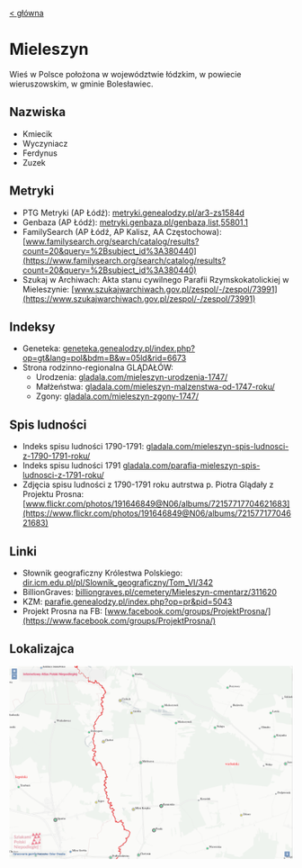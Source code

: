 [< główna](../README.md)
# Mieleszyn
Wieś w Polsce położona w województwie łódzkim, w powiecie wieruszowskim, w gminie Bolesławiec.

## Nazwiska
+ Kmiecik
+ Wyczyniacz
+ Ferdynus
+ Zuzek

## Metryki
+ PTG Metryki (AP Łódź): [metryki.genealodzy.pl/ar3-zs1584d](https://metryki.genealodzy.pl/ar3-zs1584d)
+ Genbaza (AP Łódź): [metryki.genbaza.pl/genbaza,list,55801,1](https://metryki.genbaza.pl/genbaza,list,55801,1)
+ FamilySearch (AP Łódź, AP Kalisz, AA Częstochowa): [www.familysearch.org/search/catalog/results?count=20&query=%2Bsubject_id%3A380440](https://www.familysearch.org/search/catalog/results?count=20&query=%2Bsubject_id%3A380440)
+ Szukaj w Archiwach: Akta stanu cywilnego Parafii Rzymskokatolickiej w Mieleszynie: [www.szukajwarchiwach.gov.pl/zespol/-/zespol/73991](https://www.szukajwarchiwach.gov.pl/zespol/-/zespol/73991)

## Indeksy
+ Geneteka: [geneteka.genealodzy.pl/index.php?op=gt&lang=pol&bdm=B&w=05ld&rid=6673](https://geneteka.genealodzy.pl/index.php?op=gt&lang=pol&bdm=B&w=05ld&rid=6673)
+ Strona rodzinno-regionalna GLĄDAŁÓW:
    + Urodzenia: [gladala.com/mieleszyn-urodzenia-1747/](https://gladala.com/mieleszyn-urodzenia-1747/)
    + Małżeństwa: [gladala.com/mieleszyn-malzenstwa-od-1747-roku/](https://gladala.com/mieleszyn-malzenstwa-od-1747-roku/)
    + Zgony: [gladala.com/mieleszyn-zgony-1747/](https://gladala.com/mieleszyn-zgony-1747/)

## Spis ludności
+ Indeks spisu ludności 1790-1791: [gladala.com/mieleszyn-spis-ludnosci-z-1790-1791-roku/](https://gladala.com/mieleszyn-spis-ludnosci-z-1790-1791-roku/)
+ Indeks spisu ludności 1791 [gladala.com/parafia-mieleszyn-spis-ludnosci-z-1791-roku/](https://gladala.com/parafia-mieleszyn-spis-ludnosci-z-1791-roku/)
+ Zdjęcia spisu ludności z 1790-1791 roku autrstwa p. Piotra Glądały z Projektu Prosna: [www.flickr.com/photos/191646849@N06/albums/72157717704621683](https://www.flickr.com/photos/191646849@N06/albums/72157717704621683)

## Linki
+ Słownik geograficzny Królestwa Polskiego: [dir.icm.edu.pl/pl/Slownik_geograficzny/Tom_VI/342](http://dir.icm.edu.pl/pl/Slownik_geograficzny/Tom_VI/342)
+ BillionGraves: [billiongraves.pl/cemetery/Mieleszyn-cmentarz/311620](https://billiongraves.pl/cemetery/Mieleszyn-cmentarz/311620)
+ KZM: [parafie.genealodzy.pl/index.php?op=pr&pid=5043](https://parafie.genealodzy.pl/index.php?op=pr&pid=5043)
+ Projekt Prosna na FB: [www.facebook.com/groups/ProjektProsna/](https://www.facebook.com/groups/ProjektProsna/)


## Lokalizajca
![Mieleszyn z Internetowego Atlasu Polski Niepodległej](img/mieleszyn_iapn.png)